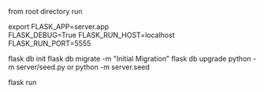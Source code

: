 from root directory run 

export FLASK_APP=server.app  
FLASK_DEBUG=True
FLASK_RUN_HOST=localhost   
FLASK_RUN_PORT=5555        

flask db init
flask db migrate -m "Initial Migration"
flask db upgrade 
python -m server/seed.py or python -m server.seed

flask run 
